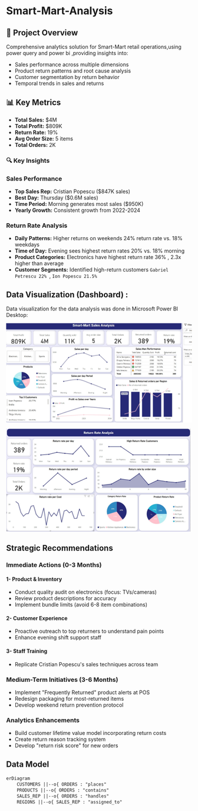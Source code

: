 # Smart-Mart-Analysis

## 📌 Project Overview
Comprehensive analytics solution for Smart-Mart retail operations,using power query and power bi ,providing insights into:
- Sales performance across multiple dimensions
- Product return patterns and root cause analysis
- Customer segmentation by return behavior
- Temporal trends in sales and returns

## 📊 Key Metrics
- **Total Sales:** $4M
- **Total Profit:** $809K
- **Return Rate:** 19%
- **Avg Order Size:** 5 items
- **Total Orders:** 2K

### 🔍 Key Insights
### Sales Performance
- **Top Sales Rep:** Cristian Popescu ($847K sales)
- **Best Day:** Thursday ($0.6M sales)
- **Time Period:** Morning generates most sales ($950K)
- **Yearly Growth:** Consistent growth from 2022-2024

### Return Rate Analysis
- **Daily Patterns:** Higher returns on weekends 24% return rate vs. 18% weekdays
- **Time of Day:** Evening sees highest return rates 20% vs. 18% morning
- **Product Categories:** Electronics have highest return rate 36% , 2.3x higher than average
- **Customer Segments:** Identified high-return customers `Gabriel Petrescu 22% `, `Ion Popescu 21.5%`


## Data Visualization (Dashboard) :

Data visualization for the data analysis was done in Microsoft Power BI Desktop:

![Sales Analysis](https://github.com/maiimamdooh/Smart-Mart-Analysis/blob/main/Sales%20Analysis.jpg) 

![Return Analysis](https://github.com/maiimamdooh/Smart-Mart-Analysis/blob/main/Return%20Analysis.jpg) 


## Strategic Recommendations

### **Immediate Actions (0-3 Months)**

#### 1- Product & Inventory
- Conduct quality audit on electronics (focus: TVs/cameras)
- Review product descriptions for accuracy
- Implement bundle limits (avoid 6-8 item combinations)

#### 2- Customer Experience
- Proactive outreach to top returners to understand pain points
- Enhance evening shift support staff

#### 3- Staff Training
- Replicate Cristian Popescu's sales techniques across team


### **Medium-Term Initiatives (3-6 Months)**
- Implement "Frequently Returned" product alerts at POS
- Redesign packaging for most-returned items
- Develop weekend return prevention protocol

### **Analytics Enhancements**
- Build customer lifetime value model incorporating return costs
- Create return reason tracking system
- Develop "return risk score" for new orders

## Data Model

```mermaid
erDiagram
    CUSTOMERS ||--o{ ORDERS : "places"
    PRODUCTS ||--o{ ORDERS : "contains"
    SALES_REP ||--o{ ORDERS : "handles"
    REGIONS ||--o{ SALES_REP : "assigned_to"



